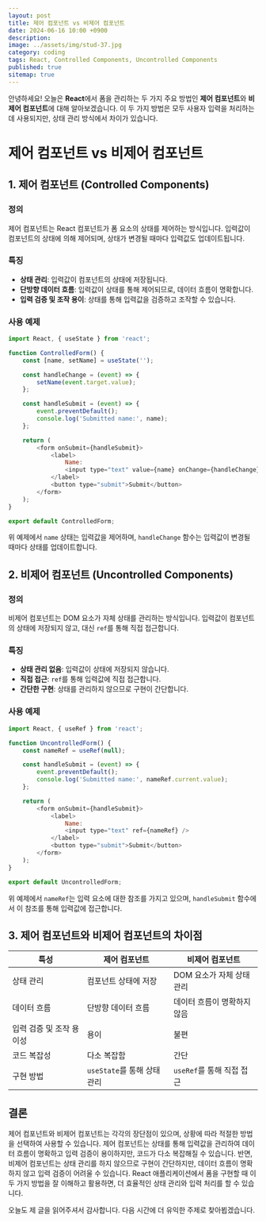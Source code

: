 ```yaml
---
layout: post
title: 제어 컴포넌트 vs 비제어 컴포넌트
date: 2024-06-16 10:00 +0900
description: 
image: ../assets/img/stud-37.jpg
category: coding
tags: React, Controlled Components, Uncontrolled Components
published: true
sitemap: true
---
```


안녕하세요! 오늘은 **React**에서 폼을 관리하는 두 가지 주요 방법인 **제어 컴포넌트**와 **비제어 컴포넌트**에 대해 알아보겠습니다. 이 두 가지 방법은 모두 사용자 입력을 처리하는 데 사용되지만, 상태 관리 방식에서 차이가 있습니다.

# 제어 컴포넌트 vs 비제어 컴포넌트

## 1. 제어 컴포넌트 (Controlled Components)

### 정의

제어 컴포넌트는 React 컴포넌트가 폼 요소의 상태를 제어하는 방식입니다. 입력값이 컴포넌트의 상태에 의해 제어되며, 상태가 변경될 때마다 입력값도 업데이트됩니다.

### 특징

- **상태 관리**: 입력값이 컴포넌트의 상태에 저장됩니다.
- **단방향 데이터 흐름**: 입력값이 상태를 통해 제어되므로, 데이터 흐름이 명확합니다.
- **입력 검증 및 조작 용이**: 상태를 통해 입력값을 검증하고 조작할 수 있습니다.

### 사용 예제

```javascript
import React, { useState } from 'react';

function ControlledForm() {
    const [name, setName] = useState('');

    const handleChange = (event) => {
        setName(event.target.value);
    };

    const handleSubmit = (event) => {
        event.preventDefault();
        console.log('Submitted name:', name);
    };

    return (
        <form onSubmit={handleSubmit}>
            <label>
                Name:
                <input type="text" value={name} onChange={handleChange} />
            </label>
            <button type="submit">Submit</button>
        </form>
    );
}

export default ControlledForm;
```

위 예제에서 `name` 상태는 입력값을 제어하며, `handleChange` 함수는 입력값이 변경될 때마다 상태를 업데이트합니다.

## 2. 비제어 컴포넌트 (Uncontrolled Components)

### 정의

비제어 컴포넌트는 DOM 요소가 자체 상태를 관리하는 방식입니다. 입력값이 컴포넌트의 상태에 저장되지 않고, 대신 `ref`를 통해 직접 접근합니다.

### 특징

- **상태 관리 없음**: 입력값이 상태에 저장되지 않습니다.
- **직접 접근**: `ref`를 통해 입력값에 직접 접근합니다.
- **간단한 구현**: 상태를 관리하지 않으므로 구현이 간단합니다.

### 사용 예제

```javascript
import React, { useRef } from 'react';

function UncontrolledForm() {
    const nameRef = useRef(null);

    const handleSubmit = (event) => {
        event.preventDefault();
        console.log('Submitted name:', nameRef.current.value);
    };

    return (
        <form onSubmit={handleSubmit}>
            <label>
                Name:
                <input type="text" ref={nameRef} />
            </label>
            <button type="submit">Submit</button>
        </form>
    );
}

export default UncontrolledForm;
```

위 예제에서 `nameRef`는 입력 요소에 대한 참조를 가지고 있으며, `handleSubmit` 함수에서 이 참조를 통해 입력값에 접근합니다.

## 3. 제어 컴포넌트와 비제어 컴포넌트의 차이점

| 특성                 | 제어 컴포넌트                                | 비제어 컴포넌트                            |
|----------------------|----------------------------------------------|--------------------------------------------|
| 상태 관리            | 컴포넌트 상태에 저장                          | DOM 요소가 자체 상태 관리                   |
| 데이터 흐름          | 단방향 데이터 흐름                             | 데이터 흐름이 명확하지 않음                 |
| 입력 검증 및 조작 용이성| 용이                                           | 불편                                       |
| 코드 복잡성          | 다소 복잡함                                     | 간단                                       |
| 구현 방법            | `useState`를 통해 상태 관리                   | `useRef`를 통해 직접 접근                   |

## 결론

제어 컴포넌트와 비제어 컴포넌트는 각각의 장단점이 있으며, 상황에 따라 적절한 방법을 선택하여 사용할 수 있습니다. 제어 컴포넌트는 상태를 통해 입력값을 관리하여 데이터 흐름이 명확하고 입력 검증이 용이하지만, 코드가 다소 복잡해질 수 있습니다. 반면, 비제어 컴포넌트는 상태 관리를 하지 않으므로 구현이 간단하지만, 데이터 흐름이 명확하지 않고 입력 검증이 어려울 수 있습니다. React 애플리케이션에서 폼을 구현할 때 이 두 가지 방법을 잘 이해하고 활용하면, 더 효율적인 상태 관리와 입력 처리를 할 수 있습니다.

오늘도 제 글을 읽어주셔서 감사합니다. 다음 시간에 더 유익한 주제로 찾아뵙겠습니다.
